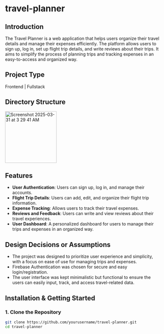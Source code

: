 # travel-planner

## Introduction
The Travel Planner is a web application that helps users organize their travel details and manage their expenses efficiently. The platform allows users to sign up, log in, set up flight trip details, and write reviews about their trips. It aims to simplify the process of planning trips and tracking expenses in an easy-to-access and organized way.

## Project Type
Frontend | Fullstack

## Directory Structure
<img width="168" alt="Screenshot 2025-03-31 at 3 29 41 AM" src="https://github.com/user-attachments/assets/f3320ca9-e2d2-45a1-a798-5435a5bdb152" />

## Features
- **User Authentication**: Users can sign up, log in, and manage their accounts.
- **Flight Trip Details**: Users can add, edit, and organize their flight trip information.
- **Expense Tracking**: Allows users to track their travel expenses.
- **Reviews and Feedback**: Users can write and view reviews about their travel experiences.
- **User Dashboard**: A personalized dashboard for users to manage their trips and expenses in an organized way.

## Design Decisions or Assumptions
- The project was designed to prioritize user experience and simplicity, with a focus on ease of use for managing trips and expenses.
- Firebase Authentication was chosen for secure and easy login/registration.
- The user interface was kept minimalistic but functional to ensure the users can easily input, track, and access travel-related data.

## Installation & Getting Started

### 1. Clone the Repository
```bash
git clone https://github.com/yourusername/travel-planner.git
cd travel-planner
